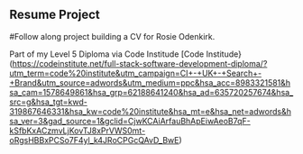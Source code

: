 ## Resume Project

#Follow along project building a CV for Rosie Odenkirk.

Part of my Level 5 Diploma via Code Institude
[Code Institude}(https://codeinstitute.net/full-stack-software-development-diploma/?utm_term=code%20institute&utm_campaign=CI+-+UK+-+Search+-+Brand&utm_source=adwords&utm_medium=ppc&hsa_acc=8983321581&hsa_cam=1578649861&hsa_grp=62188641240&hsa_ad=635720257674&hsa_src=g&hsa_tgt=kwd-319867646331&hsa_kw=code%20institute&hsa_mt=e&hsa_net=adwords&hsa_ver=3&gad_source=1&gclid=CjwKCAiArfauBhApEiwAeoB7qF-kSfbKxACzmvLjKovTJ8xPrVWS0mt-oRgsHBBxPCSo7F4yl_k4JRoCPGcQAvD_BwE)
